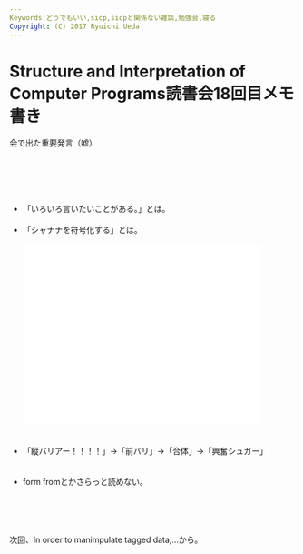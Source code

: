 ```yaml
---
Keywords:どうでもいい,sicp,sicpと関係ない雑談,勉強会,寝る
Copyright: (C) 2017 Ryuichi Ueda
---
```


# Structure and Interpretation of Computer Programs読書会18回目メモ書き
会で出た重要発言（嘘）<br />
<br />
<!--more--><br />
<br />
<ul><br />
<li>「いろいろ言いたいことがある。」とは。</li><br />
<li>「シャナナを符号化する」とは。<br />
<br />
<iframe width="420" height="315" src="//www.youtube.com/embed/aksOLiI6MbE" frameborder="0" allowfullscreen></iframe><br />
<br />
</li><br />
<li>「縦バリアー！！！！」→「前バリ」→「合体」→「興奮シュガー」</li><br />
<br />
<li>form fromとかさらっと読めない。</li><br />
</ul><br />
<br />
<br />
次回、In order to manimpulate tagged data,...から。
